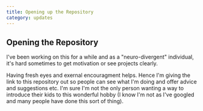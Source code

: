 ```yaml
---
title: Opening up the Repository
category: updates
---
```

## Opening the Repository

I've been working on this for a while and as a "neuro-divergent" individual, it's hard sometimes to get motivation or see projects clearly.
<!--more-->

Having fresh eyes and exernal encouragment helps. Hence I'm giving the link to this repository out so people can see what I'm doing and offer advice and suggestions etc. I'm sure I'm not the only person wanting a way to introduce their kids to this wonderful hobby (I know I'm not as I've googled and many people have done this sort of thing).
